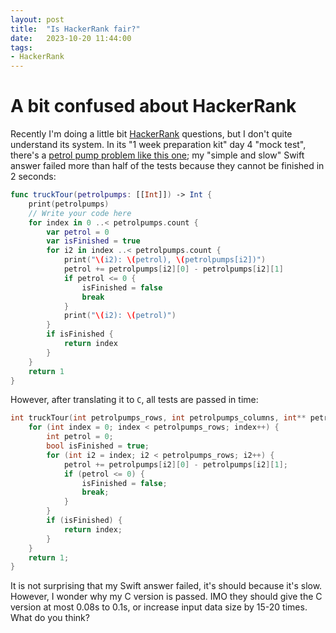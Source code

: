 ```yaml
---
layout: post
title:  "Is HackerRank fair?"
date:   2023-10-20 11:44:00
tags:
- HackerRank
---
```


# A bit confused about HackerRank

Recently I'm doing a little bit [HackerRank](https://www.hackerrank.com/) questions, but I don't quite understand its system. In its "1 week preparation kit" day 4 "mock test", there's a [petrol pump problem like this one](https://www.geeksforgeeks.org/find-a-tour-that-visits-all-stations/); my "simple and slow" Swift answer failed more than half of the tests because they cannot be finished in 2 seconds:

```Swift
func truckTour(petrolpumps: [[Int]]) -> Int {
    print(petrolpumps)
    // Write your code here
    for index in 0 ..< petrolpumps.count {
        var petrol = 0
        var isFinished = true
        for i2 in index ..< petrolpumps.count {
            print("\(i2): \(petrol), \(petrolpumps[i2])")
            petrol += petrolpumps[i2][0] - petrolpumps[i2][1]
            if petrol <= 0 {
                isFinished = false
                break
            }
            print("\(i2): \(petrol)")
        }
        if isFinished {
            return index
        }
    }
    return 1
}
```

However, after translating it to `C`, all tests are passed in time:

```C
int truckTour(int petrolpumps_rows, int petrolpumps_columns, int** petrolpumps) {
    for (int index = 0; index < petrolpumps_rows; index++) {
        int petrol = 0;
        bool isFinished = true;
        for (int i2 = index; i2 < petrolpumps_rows; i2++) {
            petrol += petrolpumps[i2][0] - petrolpumps[i2][1];
            if (petrol <= 0) {
                isFinished = false;
                break; 
            }
        }
        if (isFinished) {
            return index;
        }
    }
    return 1; 
}
```

It is not surprising that my Swift answer failed, it's should because it's slow. However, I wonder why my C version is passed. IMO they should give the C version at most 0.08s to 0.1s, or increase input data size by 15-20 times. What do you think?
